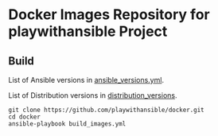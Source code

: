 # Docker Images Repository for playwithansible Project

## Build

List of Ansible versions in [ansible_versions.yml](ansible_versions.yml).

List of Distribution versions in [distribution_versions](distribution_versions.yml).

```shell
git clone https://github.com/playwithansible/docker.git
cd docker
ansible-playbook build_images.yml
```
